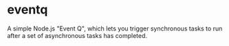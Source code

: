 eventq
======

A simple Node.js "Event Q", which lets you trigger synchronous tasks to run after a set of asynchronous tasks has completed.
